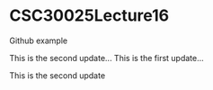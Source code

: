 # CSC30025Lecture16
Github example

This is the second update...
This is the first update...


This is the second update
